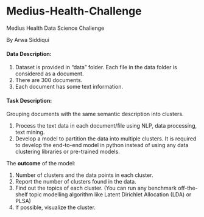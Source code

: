 # Medius-Health-Challenge
Medius Health Data Science Challenge 

By Arwa Siddiqui

#### Data Description: 
1. Dataset is provided in “data” folder. Each file in the data folder is considered as a document.
2. There are 300 documents.
3. Each document has some text information.

#### Task Description: 
Grouping documents with the same semantic description into clusters. 
1. Process the text data in each document/file using NLP, data processing, text mining.
3. Develop a model to partition the data into multiple clusters. It is required to develop the end-to-end model in python instead of using any data clustering libraries or pre-trained models.

The **outcome** of the model: 
1. Number of clusters and the data points in each cluster. 
2. Report the number of clusters found in the data.
3. Find out the topics of each cluster. (You can run any benchmark off-the-shelf topic modelling algorithm like Latent Dirichlet Allocation (LDA) or PLSA)
4. If possible, visualize the cluster.